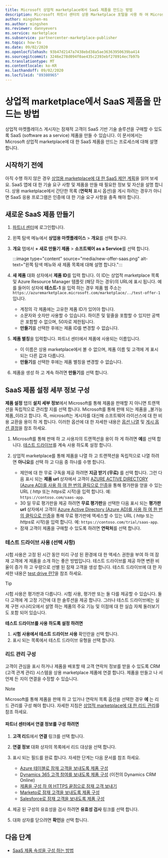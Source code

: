 ```yaml
---
title: Microsoft 상업적 marketplace에서 SaaS 제품을 만드는 방법
description: Microsoft 파트너 센터의 상용 Marketplace 포털을 사용 하 여 Microsoft AppSource, Azure Marketplace 또는 CSP (클라우드 솔루션 공급자) 프로그램을 통해 나열 하거나 판매 하기 위해 새 SaaS (software as a service) 제품을 만드는 방법에 대해 알아봅니다.
author: mingshen-ms
ms.author: mingshen
ms.reviewer: dannyevers
ms.service: marketplace
ms.subservice: partnercenter-marketplace-publisher
ms.topic: how-to
ms.date: 09/02/2020
ms.openlocfilehash: 93b47d2147a7438ebd38a5ae36363950639ba414
ms.sourcegitcommit: 3246e278d094f0ae435c2393ebf278914ec7b97b
ms.translationtype: MT
ms.contentlocale: ko-KR
ms.lasthandoff: 09/02/2020
ms.locfileid: "89380965"
---
```

# <a name="how-to-create-a-saas-offer-in-the-commercial-marketplace"></a>상업적 marketplace에서 SaaS 제품을 만드는 방법

상업적 마켓플레이스 게시자는 잠재적 고객이 SaaS 기반 기술 솔루션을 구매할 수 있도록 SaaS (software as a service) 제품을 만들 수 있습니다. 이 문서에서는 Microsoft 상업적 marketplace에 대 한 SaaS 제품을 만드는 프로세스에 대해 설명 합니다.

## <a name="before-you-begin"></a>시작하기 전에

아직 수행 하지 않은 경우 [상업용 marketplace에 대 한 SaaS 제안 계획](plan-saas-offer.md)을 읽어 보세요. SaaS 앱에 대 한 기술 요구 사항 및 제품을 만들 때 필요한 정보 및 자산을 설명 합니다. 상용 marketplace에서 간단한 목록 (**연락처** 표시 옵션)을 게시 하려는 경우가 아니면 SaaS 응용 프로그램은 인증에 대 한 기술 요구 사항을 충족 해야 합니다.

## <a name="create-a-new-saas-offer"></a>새로운 SaaS 제품 만들기

1. [파트너 센터](https://partner.microsoft.com/dashboard/home)에 로그인합니다.
1. 왼쪽 탐색 메뉴에서 **상업용 마켓플레이스**  >  **개요**를 선택 합니다.
1. **개요** 탭에서 **+ 새로 만들기 제품**  >  **소프트웨어 as a Service**를 선택 합니다.

   :::image type="content" source="media/new-offer-saas.png" alt-text="왼쪽 탐색 메뉴와 새 제품 목록에 대해 설명 합니다.":::

1. **새 제품** 대화 상자에서 **제품 ID**를 입력 합니다. 이 ID는 상업적 marketplace 목록 및 Azure Resource Manager 템플릿 (해당 하는 경우)의 URL에 표시 됩니다. 예를 들어이 상자에 **테스트-1** 을 입력 하는 경우 제품 웹 주소는 `https://azuremarketplace.microsoft.com/marketplace/../test-offer-1` 입니다.
   + 계정의 각 제품에는 고유한 제품 ID가 있어야 합니다.
   + 소문자와 숫자만 사용할 수 있습니다. 하이픈 및 밑줄을 포함할 수 있지만 공백은 포함할 수 없으며, 50자로 제한됩니다.
   + **만들기**를 선택한 후에는 제품 ID를 변경할 수 없습니다.

1. **제품 별칭**을 입력합니다. 파트너 센터에서 제품에 사용되는 이름입니다.

   + 이 이름은 상용 marketplace에서 볼 수 없으며, 제품 이름 및 고객에 게 표시 되는 다른 값과 다릅니다.
   + **만들기**를 선택한 후에는 제품 별칭을 변경할 수 없습니다.
1. 제품을 생성 하 고 계속 하려면 **만들기**를 선택 합니다.

## <a name="configure-your-saas-offer-setup-details"></a>SaaS 제품 설정 세부 정보 구성

**제품 설정** 탭의 **설치 세부 정보**에서 Microsoft를 통해 제품을 판매할 지 아니면 트랜잭션을 독립적으로 관리할 지를 선택 합니다. Microsoft를 통해 판매 되는 제품을 _불가능 제품_이라고 합니다. 즉, microsoft는 게시자를 대신해 소프트웨어 라이선스에 대 한 비용 교환을 용이 하 게 합니다. 이러한 옵션에 대 한 자세한 내용은 [옵션 나열](plan-saas-offer.md#listing-options) 및 [게시 옵션 결정](determine-your-listing-type.md)을 참조 하세요.

1. Microsoft를 통해 판매 하 고 사용자의 트랜잭션을 용이 하 게 하려면 **예**를 선택 합니다. [테스트 드라이브](#enable-a-test-drive-optional)를 계속 사용 하도록 설정 합니다.

1. 상업적 marketplace를 통해 제품을 나열 하 고 트랜잭션을 독립적으로 나열 하려면 **아니요**를 선택 하 고 다음 중 하나를 수행 합니다.
   + 제안에 대 한 무료 구독을 제공 하려면 **지금 받기 (무료)** 를 선택 합니다. 그런 다음 표시 되는 **제품 url** 상자에서 고객이 [AZURE ACTIVE DIRECTORY (Azure AD)를 사용 하 여 한 번의 클릭으로 인증](marketplace-saas-applications-technical-publishing-guide.md#using-azure-active-directory-to-enable-trials)을 통해 평가판을 얻을 수 있는 URL ( *http* 또는 *https*로 시작)을 입력 합니다. 예: `https://contoso.com/saas-app`.
   + 30 일 무료 평가판을 제공 하려면 **무료 평가판**을 선택한 다음 표시 되는 **평가판 url** 상자에서 고객이 [Azure Active Directory (Azure AD)를 사용 하 여 한 번의 클릭으로 인증](marketplace-saas-applications-technical-publishing-guide.md#using-azure-active-directory-to-enable-trials)을 통해 무료 평가판에 액세스할 수 있는 URL ( *http* 또는 *https*로 시작)을 입력 합니다. 예: `https://contoso.com/trial/saas-app`.
   + 잠재 고객이 제품을 구매할 수 있도록 하려면 **연락처**를 선택 합니다.

### <a name="enable-a-test-drive-optional"></a>테스트 드라이브 사용 (선택 사항)

시험 사용은 고정 된 시간 동안 미리 구성 된 환경에 대 한 액세스 권한을 부여 하 여 잠재 고객에 게 제품을 소개 하는 좋은 방법입니다. 테스트 드라이브를 제공 하면 변환 비율이 증가 하 고 우량으로 선별 된 잠재 고객을 생성 합니다. 테스트 드라이브에 대 한 자세한 내용은 [test drive 란?](partner-center-portal/test-drive.md)을 참조 하세요.

> [!TIP]
> 시험 사용은 평가판과 다릅니다. 시험 사용, 평가판 또는 둘 다를 제공할 수 있습니다. 둘 다 고객에 게 고정 기간에 대 한 솔루션을 제공 합니다. 그러나 테스트 드라이브에는 실제 구현 시나리오에서 설명 하는 제품의 주요 기능 및 이점에 대 한 실습 자체 둘러보기도 포함 되어 있습니다.

**테스트 드라이브를 사용 하도록 설정 하려면**
1.  **시험** **사용에서 테스트 드라이브 사용** 확인란을 선택 합니다.
1.  표시 되는 목록에서 테스트 드라이브 유형을 선택 합니다.

### <a name="configure-lead-management"></a>리드 관리 구성

고객이 관심을 표시 하거나 제품을 배포할 때 고객 연락처 정보를 받을 수 있도록 CRM (고객 관계 관리) 시스템을 상용 marketplace 제품에 연결 합니다. 제품을 만들고 나 서 언제 든 지이 연결을 수정할 수 있습니다.

> [!NOTE]
> Microsoft를 통해 제품을 판매 하 고 있거나 연락처 목록 옵션을 선택한 경우 **에** 는 리드 관리를 구성 해야 합니다. 자세한 지침은 [상업적 marketplace에 대 한 리드 관리](lead-management-for-cloud-marketplace.md)를 참조 하세요.

#### <a name="to-configure-the-connection-details-in-partner-center"></a>파트너 센터에서 연결 정보를 구성 하려면

1.  **고객 리드**에서 **연결** 링크를 선택 합니다.
1. **연결 정보** 대화 상자의 목록에서 리드 대상을 선택 합니다.
1. 표시 되는 필드를 완료 합니다. 자세한 단계는 다음 문서를 참조 하세요.

   - [Azure 테이블로 잠재 고객을 보내도록 제품 구성](./partner-center-portal/commercial-marketplace-lead-management-instructions-azure-table.md#configure-your-offer-to-send-leads-to-the-azure-table)
   - [Dynamics 365 고객 참여를 보내도록 제품 구성](./partner-center-portal/commercial-marketplace-lead-management-instructions-dynamics.md#configure-your-offer-to-send-leads-to-dynamics-365-customer-engagement) (이전의 Dynamics CRM Online)
   - [제품을 구성 하 여 HTTPS 끝점으로 잠재 고객 보내기](./partner-center-portal/commercial-marketplace-lead-management-instructions-https.md#configure-your-offer-to-send-leads-to-the-https-endpoint)
   - [Marketo로 잠재 고객을 보내도록 제품 구성](./partner-center-portal/commercial-marketplace-lead-management-instructions-marketo.md#configure-your-offer-to-send-leads-to-marketo)
   - [Salesforce로 잠재 고객을 보내도록 제품 구성](./partner-center-portal/commercial-marketplace-lead-management-instructions-salesforce.md#configure-your-offer-to-send-leads-to-salesforce)

1. 제공 된 구성의 유효성을 검사 하려면 **유효성 검사** 링크를 선택 합니다.
1. 대화 상자를 닫으려면 **확인**을 선택 합니다.

## <a name="next-steps"></a>다음 단계

- [SaaS 제품 속성을 구성 하는 방법](create-new-saas-offer-properties.md)
